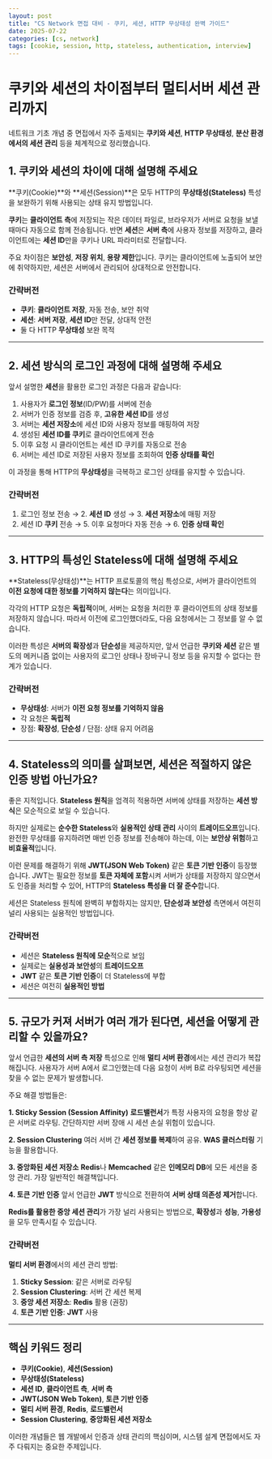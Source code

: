 ```yaml
---
layout: post
title: "CS Network 면접 대비 - 쿠키, 세션, HTTP 무상태성 완벽 가이드"
date: 2025-07-22
categories: [cs, network]
tags: [cookie, session, http, stateless, authentication, interview]
---
```


# 쿠키와 세션의 차이점부터 멀티서버 세션 관리까지

네트워크 기초 개념 중 면접에서 자주 출제되는 **쿠키와 세션**, **HTTP 무상태성**, **분산 환경에서의 세션 관리** 등을 체계적으로 정리했습니다.

## 1. 쿠키와 세션의 차이에 대해 설명해 주세요

**쿠키(Cookie)**와 **세션(Session)**은 모두 HTTP의 **무상태성(Stateless)** 특성을 보완하기 위해 사용되는 상태 유지 방법입니다.

**쿠키**는 **클라이언트 측**에 저장되는 작은 데이터 파일로, 브라우저가 서버로 요청을 보낼 때마다 자동으로 함께 전송됩니다. 반면 **세션**은 **서버 측**에 사용자 정보를 저장하고, 클라이언트에는 **세션 ID**만을 쿠키나 URL 파라미터로 전달합니다.

주요 차이점은 **보안성**, **저장 위치**, **용량 제한**입니다. 쿠키는 클라이언트에 노출되어 보안에 취약하지만, 세션은 서버에서 관리되어 상대적으로 안전합니다.

### 간략버전
- **쿠키**: **클라이언트 저장**, 자동 전송, 보안 취약
- **세션**: **서버 저장**, **세션 ID**만 전달, 상대적 안전
- 둘 다 HTTP **무상태성** 보완 목적

---

## 2. 세션 방식의 로그인 과정에 대해 설명해 주세요

앞서 설명한 **세션**을 활용한 로그인 과정은 다음과 같습니다:

1. 사용자가 **로그인 정보**(ID/PW)를 서버에 전송
2. 서버가 인증 정보를 검증 후, **고유한 세션 ID**를 생성
3. 서버는 **세션 저장소**에 세션 ID와 사용자 정보를 매핑하여 저장
4. 생성된 **세션 ID를 쿠키**로 클라이언트에게 전송
5. 이후 요청 시 클라이언트는 세션 ID 쿠키를 자동으로 전송
6. 서버는 세션 ID로 저장된 사용자 정보를 조회하여 **인증 상태를 확인**

이 과정을 통해 HTTP의 **무상태성**을 극복하고 로그인 상태를 유지할 수 있습니다.

### 간략버전
1. 로그인 정보 전송 → 2. **세션 ID** 생성 → 3. **세션 저장소**에 매핑 저장
4. 세션 ID **쿠키** 전송 → 5. 이후 요청마다 자동 전송 → 6. **인증 상태 확인**

---

## 3. HTTP의 특성인 Stateless에 대해 설명해 주세요

**Stateless(무상태성)**는 HTTP 프로토콜의 핵심 특성으로, 서버가 클라이언트의 **이전 요청에 대한 정보를 기억하지 않는다**는 의미입니다.

각각의 HTTP 요청은 **독립적**이며, 서버는 요청을 처리한 후 클라이언트의 상태 정보를 저장하지 않습니다. 따라서 이전에 로그인했더라도, 다음 요청에서는 그 정보를 알 수 없습니다.

이러한 특성은 **서버의 확장성**과 **단순성**을 제공하지만, 앞서 언급한 **쿠키와 세션** 같은 별도의 메커니즘 없이는 사용자의 로그인 상태나 장바구니 정보 등을 유지할 수 없다는 한계가 있습니다.

### 간략버전
- **무상태성**: 서버가 **이전 요청 정보를 기억하지 않음**
- 각 요청은 **독립적**
- 장점: **확장성**, **단순성** / 단점: 상태 유지 어려움

---

## 4. Stateless의 의미를 살펴보면, 세션은 적절하지 않은 인증 방법 아닌가요?

좋은 지적입니다. **Stateless 원칙**을 엄격히 적용하면 서버에 상태를 저장하는 **세션 방식**은 모순적으로 보일 수 있습니다.

하지만 실제로는 **순수한 Stateless**와 **실용적인 상태 관리** 사이의 **트레이드오프**입니다. 완전한 무상태를 유지하려면 매번 인증 정보를 전송해야 하는데, 이는 **보안상 위험**하고 **비효율적**입니다.

이런 문제를 해결하기 위해 **JWT(JSON Web Token)** 같은 **토큰 기반 인증**이 등장했습니다. JWT는 필요한 정보를 **토큰 자체에 포함**시켜 서버가 상태를 저장하지 않으면서도 인증을 처리할 수 있어, HTTP의 **Stateless 특성을 더 잘 준수**합니다.

세션은 Stateless 원칙에 완벽히 부합하지는 않지만, **단순성과 보안성** 측면에서 여전히 널리 사용되는 실용적인 방법입니다.

### 간략버전
- 세션은 **Stateless 원칙에 모순**적으로 보임
- 실제로는 **실용성과 보안성**의 **트레이드오프**
- **JWT** 같은 **토큰 기반 인증**이 더 Stateless에 부합
- 세션은 여전히 **실용적인 방법**

---

## 5. 규모가 커져 서버가 여러 개가 된다면, 세션을 어떻게 관리할 수 있을까요?

앞서 언급한 **세션의 서버 측 저장** 특성으로 인해 **멀티 서버 환경**에서는 세션 관리가 복잡해집니다. 사용자가 서버 A에서 로그인했는데 다음 요청이 서버 B로 라우팅되면 세션을 찾을 수 없는 문제가 발생합니다.

주요 해결 방법들은:

**1. Sticky Session (Session Affinity)**
**로드밸런서**가 특정 사용자의 요청을 항상 같은 서버로 라우팅. 간단하지만 서버 장애 시 세션 손실 위험이 있습니다.

**2. Session Clustering**
여러 서버 간 **세션 정보를 복제**하여 공유. **WAS 클러스터링** 기능을 활용합니다.

**3. 중앙화된 세션 저장소**
**Redis**나 **Memcached** 같은 **인메모리 DB**에 모든 세션을 중앙 관리. 가장 일반적인 해결책입니다.

**4. 토큰 기반 인증**
앞서 언급한 **JWT** 방식으로 전환하여 **서버 상태 의존성 제거**합니다.

**Redis를 활용한 중앙 세션 관리**가 가장 널리 사용되는 방법으로, **확장성**과 **성능**, **가용성**을 모두 만족시킬 수 있습니다.

### 간략버전
**멀티 서버 환경**에서의 세션 관리 방법:
1. **Sticky Session**: 같은 서버로 라우팅
2. **Session Clustering**: 서버 간 세션 복제
3. **중앙 세션 저장소**: **Redis** 활용 (권장)
4. **토큰 기반 인증**: **JWT** 사용

---

## 핵심 키워드 정리

- **쿠키(Cookie)**, **세션(Session)**
- **무상태성(Stateless)**
- **세션 ID**, **클라이언트 측**, **서버 측**
- **JWT(JSON Web Token)**, **토큰 기반 인증**
- **멀티 서버 환경**, **Redis**, **로드밸런서**
- **Session Clustering**, **중앙화된 세션 저장소**

이러한 개념들은 웹 개발에서 인증과 상태 관리의 핵심이며, 시스템 설계 면접에서도 자주 다뤄지는 중요한 주제입니다.
